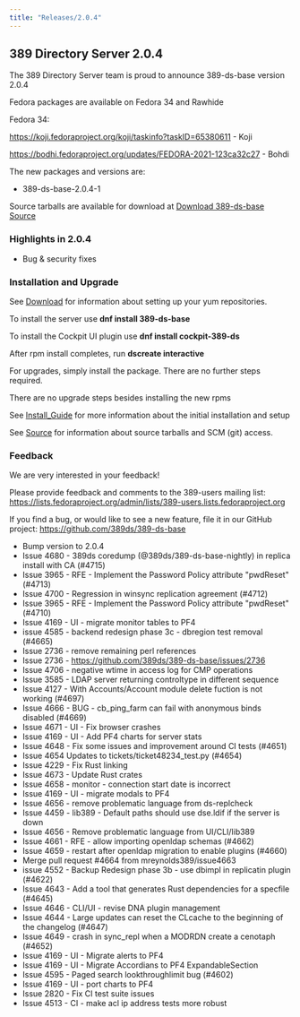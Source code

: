 ```yaml
---
title: "Releases/2.0.4"
---
```


389 Directory Server 2.0.4
-----------------------------

The 389 Directory Server team is proud to announce 389-ds-base version 2.0.4

Fedora packages are available on Fedora 34 and Rawhide

Fedora 34:

<https://koji.fedoraproject.org/koji/taskinfo?taskID=65380611> - Koji

<https://bodhi.fedoraproject.org/updates/FEDORA-2021-123ca32c27> - Bohdi


The new packages and versions are:

- 389-ds-base-2.0.4-1

Source tarballs are available for download at [Download 389-ds-base Source](https://github.com/389ds/389-ds-base/archive/389-ds-base-2.0.4.tar.gz)

### Highlights in 2.0.4

- Bug & security fixes

### Installation and Upgrade 

See [Download](../download.html) for information about setting up your yum repositories.

To install the server use **dnf install 389-ds-base**

To install the Cockpit UI plugin use **dnf install cockpit-389-ds**

After rpm install completes, run **dscreate interactive**

For upgrades, simply install the package.  There are no further steps required.

There are no upgrade steps besides installing the new rpms 

See [Install\_Guide](../howto/howto-install-389.html) for more information about the initial installation and setup

See [Source](../development/source.html) for information about source tarballs and SCM (git) access.

### Feedback

We are very interested in your feedback!

Please provide feedback and comments to the 389-users mailing list: <https://lists.fedoraproject.org/admin/lists/389-users.lists.fedoraproject.org>

If you find a bug, or would like to see a new feature, file it in our GitHub project: <https://github.com/389ds/389-ds-base>

- Bump version to 2.0.4
- Issue 4680 - 389ds coredump (@389ds/389-ds-base-nightly) in replica install with CA (#4715)
- Issue 3965 - RFE - Implement the Password Policy attribute "pwdReset" (#4713)
- Issue 4700 - Regression in winsync replication agreement (#4712)
- Issue 3965 - RFE - Implement the Password Policy attribute "pwdReset" (#4710)
- Issue 4169 - UI - migrate monitor tables to PF4
- issue 4585 - backend redesign phase 3c - dbregion test removal (#4665)
- Issue 2736 - remove remaining perl references
- Issue 2736 - https://github.com/389ds/389-ds-base/issues/2736
- Issue 4706 - negative wtime in access log for CMP operations
- Issue 3585 - LDAP server returning controltype in different sequence
- Issue 4127 - With Accounts/Account module delete fuction is not working (#4697)
- Issue 4666 - BUG - cb_ping_farm can fail with anonymous binds disabled (#4669)
- Issue 4671 - UI - Fix browser crashes
- Issue 4169 - UI - Add PF4 charts for server stats
- Issue 4648 - Fix some issues and improvement around CI tests (#4651)
- Issue  4654  Updates to tickets/ticket48234_test.py  (#4654)
- Issue 4229 - Fix Rust linking
- Issue 4673 - Update Rust crates
- Issue 4658 - monitor - connection start date is incorrect
- Issue 4169 - UI - migrate modals to PF4
- Issue 4656 - remove problematic language from ds-replcheck
- Issue 4459 - lib389 - Default paths should use dse.ldif if the server is down
- Issue 4656 - Remove problematic language from UI/CLI/lib389
- Issue 4661 - RFE - allow importing openldap schemas (#4662)
- Issue 4659 - restart after openldap migration to enable plugins (#4660)
- Merge pull request #4664 from mreynolds389/issue4663
- issue 4552 - Backup Redesign phase 3b - use dbimpl in replicatin plugin (#4622)
- Issue 4643 - Add a tool that generates Rust dependencies for a specfile (#4645)
- Issue 4646 - CLI/UI - revise DNA plugin management
- Issue 4644 - Large updates can reset the CLcache to the beginning of the changelog (#4647)
- Issue 4649 - crash in sync_repl when a MODRDN create a cenotaph (#4652)
- Issue 4169 - UI - Migrate alerts to PF4
- Issue 4169 - UI - Migrate Accordians to PF4 ExpandableSection
- Issue 4595 - Paged search lookthroughlimit bug (#4602)
- Issue 4169 - UI - port charts to PF4
- Issue 2820 - Fix CI test suite issues
- Issue 4513 - CI - make acl ip address tests more robust
